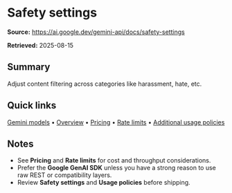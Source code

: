 # Safety settings

**Source:** https://ai.google.dev/gemini-api/docs/safety-settings

**Retrieved:** 2025-08-15

## Summary
Adjust content filtering across categories like harassment, hate, etc.

## Quick links
[Gemini models](models.md) • [Overview](overview.md) • [Pricing](pricing.md) • [Rate limits](rate-limits.md) • [Additional usage policies](usage-policies.md)

## Notes
- See **Pricing** and **Rate limits** for cost and throughput considerations.
- Prefer the **Google GenAI SDK** unless you have a strong reason to use raw REST or compatibility layers.
- Review **Safety settings** and **Usage policies** before shipping.
